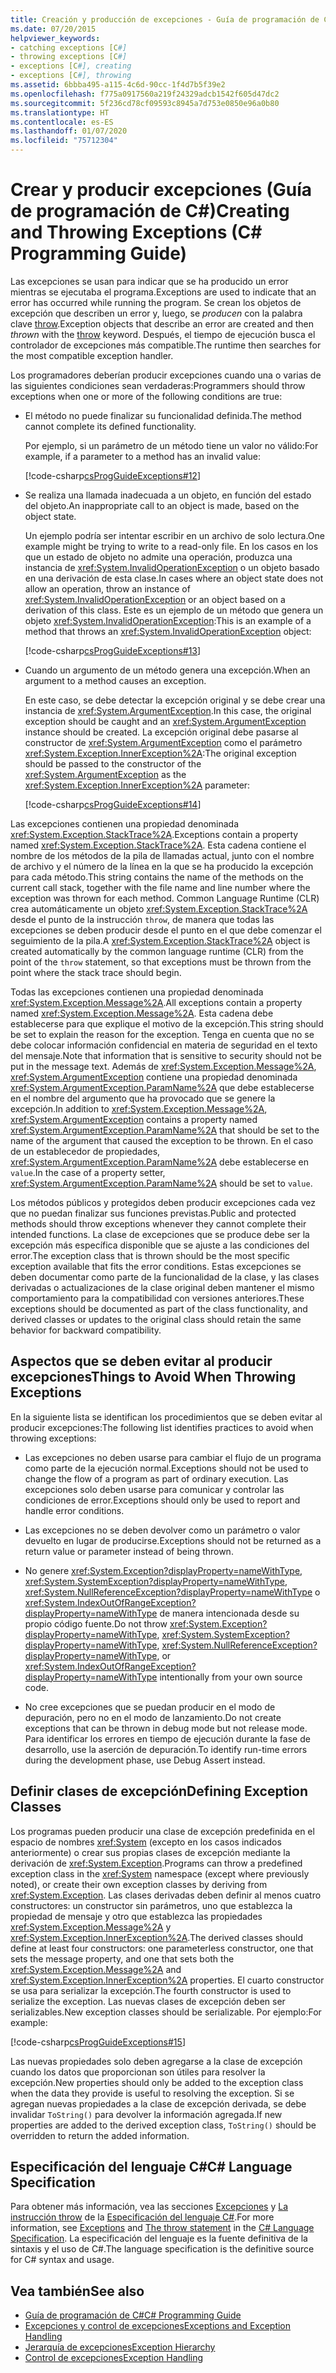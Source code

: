 ```yaml
---
title: Creación y producción de excepciones - Guía de programación de C#
ms.date: 07/20/2015
helpviewer_keywords:
- catching exceptions [C#]
- throwing exceptions [C#]
- exceptions [C#], creating
- exceptions [C#], throwing
ms.assetid: 6bbba495-a115-4c6d-90cc-1f4d7b5f39e2
ms.openlocfilehash: f775a0917560a219f24329adcb1542f605d47dc2
ms.sourcegitcommit: 5f236cd78cf09593c8945a7d753e0850e96a0b80
ms.translationtype: HT
ms.contentlocale: es-ES
ms.lasthandoff: 01/07/2020
ms.locfileid: "75712304"
---
```

# <a name="creating-and-throwing-exceptions-c-programming-guide"></a><span data-ttu-id="b4a7c-102">Crear y producir excepciones (Guía de programación de C#)</span><span class="sxs-lookup"><span data-stu-id="b4a7c-102">Creating and Throwing Exceptions (C# Programming Guide)</span></span>
<span data-ttu-id="b4a7c-103">Las excepciones se usan para indicar que se ha producido un error mientras se ejecutaba el programa.</span><span class="sxs-lookup"><span data-stu-id="b4a7c-103">Exceptions are used to indicate that an error has occurred while running the program.</span></span> <span data-ttu-id="b4a7c-104">Se crean los objetos de excepción que describen un error y, luego, se *producen* con la palabra clave [throw](../../language-reference/keywords/throw.md).</span><span class="sxs-lookup"><span data-stu-id="b4a7c-104">Exception objects that describe an error are created and then *thrown* with the [throw](../../language-reference/keywords/throw.md) keyword.</span></span> <span data-ttu-id="b4a7c-105">Después, el tiempo de ejecución busca el controlador de excepciones más compatible.</span><span class="sxs-lookup"><span data-stu-id="b4a7c-105">The runtime then searches for the most compatible exception handler.</span></span>  
  
 <span data-ttu-id="b4a7c-106">Los programadores deberían producir excepciones cuando una o varias de las siguientes condiciones sean verdaderas:</span><span class="sxs-lookup"><span data-stu-id="b4a7c-106">Programmers should throw exceptions when one or more of the following conditions are true:</span></span>  
  
- <span data-ttu-id="b4a7c-107">El método no puede finalizar su funcionalidad definida.</span><span class="sxs-lookup"><span data-stu-id="b4a7c-107">The method cannot complete its defined functionality.</span></span>  
  
     <span data-ttu-id="b4a7c-108">Por ejemplo, si un parámetro de un método tiene un valor no válido:</span><span class="sxs-lookup"><span data-stu-id="b4a7c-108">For example, if a parameter to a method has an invalid value:</span></span>  
  
     [!code-csharp[csProgGuideExceptions#12](~/samples/snippets/csharp/VS_Snippets_VBCSharp/csProgGuideExceptions/CS/Exceptions.cs#12)]  
  
- <span data-ttu-id="b4a7c-109">Se realiza una llamada inadecuada a un objeto, en función del estado del objeto.</span><span class="sxs-lookup"><span data-stu-id="b4a7c-109">An inappropriate call to an object is made, based on the object state.</span></span>  
  
     <span data-ttu-id="b4a7c-110">Un ejemplo podría ser intentar escribir en un archivo de solo lectura.</span><span class="sxs-lookup"><span data-stu-id="b4a7c-110">One example might be trying to write to a read-only file.</span></span> <span data-ttu-id="b4a7c-111">En los casos en los que un estado de objeto no admite una operación, produzca una instancia de <xref:System.InvalidOperationException> o un objeto basado en una derivación de esta clase.</span><span class="sxs-lookup"><span data-stu-id="b4a7c-111">In cases where an object state does not allow an operation, throw an instance of <xref:System.InvalidOperationException> or an object based on a derivation of this class.</span></span> <span data-ttu-id="b4a7c-112">Este es un ejemplo de un método que genera un objeto <xref:System.InvalidOperationException>:</span><span class="sxs-lookup"><span data-stu-id="b4a7c-112">This is an example of a method that throws an <xref:System.InvalidOperationException> object:</span></span>  
  
     [!code-csharp[csProgGuideExceptions#13](~/samples/snippets/csharp/VS_Snippets_VBCSharp/csProgGuideExceptions/CS/Exceptions.cs#13)]  
  
- <span data-ttu-id="b4a7c-113">Cuando un argumento de un método genera una excepción.</span><span class="sxs-lookup"><span data-stu-id="b4a7c-113">When an argument to a method causes an exception.</span></span>  
  
     <span data-ttu-id="b4a7c-114">En este caso, se debe detectar la excepción original y se debe crear una instancia de <xref:System.ArgumentException>.</span><span class="sxs-lookup"><span data-stu-id="b4a7c-114">In this case, the original exception should be caught and an <xref:System.ArgumentException> instance should be created.</span></span> <span data-ttu-id="b4a7c-115">La excepción original debe pasarse al constructor de <xref:System.ArgumentException> como el parámetro <xref:System.Exception.InnerException%2A>:</span><span class="sxs-lookup"><span data-stu-id="b4a7c-115">The original exception should be passed to the constructor of the <xref:System.ArgumentException> as the <xref:System.Exception.InnerException%2A> parameter:</span></span>  
  
     [!code-csharp[csProgGuideExceptions#14](~/samples/snippets/csharp/VS_Snippets_VBCSharp/csProgGuideExceptions/CS/Exceptions.cs#14)]  
  
 <span data-ttu-id="b4a7c-116">Las excepciones contienen una propiedad denominada <xref:System.Exception.StackTrace%2A>.</span><span class="sxs-lookup"><span data-stu-id="b4a7c-116">Exceptions contain a property named <xref:System.Exception.StackTrace%2A>.</span></span> <span data-ttu-id="b4a7c-117">Esta cadena contiene el nombre de los métodos de la pila de llamadas actual, junto con el nombre de archivo y el número de la línea en la que se ha producido la excepción para cada método.</span><span class="sxs-lookup"><span data-stu-id="b4a7c-117">This string contains the name of the methods on the current call stack, together with the file name and line number where the exception was thrown for each method.</span></span> <span data-ttu-id="b4a7c-118">Common Language Runtime (CLR) crea automáticamente un objeto <xref:System.Exception.StackTrace%2A> desde el punto de la instrucción `throw`, de manera que todas las excepciones se deben producir desde el punto en el que debe comenzar el seguimiento de la pila.</span><span class="sxs-lookup"><span data-stu-id="b4a7c-118">A <xref:System.Exception.StackTrace%2A> object is created automatically by the common language runtime (CLR) from the point of the `throw` statement, so that exceptions must be thrown from the point where the stack trace should begin.</span></span>  
  
 <span data-ttu-id="b4a7c-119">Todas las excepciones contienen una propiedad denominada <xref:System.Exception.Message%2A>.</span><span class="sxs-lookup"><span data-stu-id="b4a7c-119">All exceptions contain a property named <xref:System.Exception.Message%2A>.</span></span> <span data-ttu-id="b4a7c-120">Esta cadena debe establecerse para que explique el motivo de la excepción.</span><span class="sxs-lookup"><span data-stu-id="b4a7c-120">This string should be set to explain the reason for the exception.</span></span> <span data-ttu-id="b4a7c-121">Tenga en cuenta que no se debe colocar información confidencial en materia de seguridad en el texto del mensaje.</span><span class="sxs-lookup"><span data-stu-id="b4a7c-121">Note that information that is sensitive to security should not be put in the message text.</span></span> <span data-ttu-id="b4a7c-122">Además de <xref:System.Exception.Message%2A>, <xref:System.ArgumentException> contiene una propiedad denominada <xref:System.ArgumentException.ParamName%2A> que debe establecerse en el nombre del argumento que ha provocado que se genere la excepción.</span><span class="sxs-lookup"><span data-stu-id="b4a7c-122">In addition to <xref:System.Exception.Message%2A>, <xref:System.ArgumentException> contains a property named <xref:System.ArgumentException.ParamName%2A> that should be set to the name of the argument that caused the exception to be thrown.</span></span> <span data-ttu-id="b4a7c-123">En el caso de un establecedor de propiedades, <xref:System.ArgumentException.ParamName%2A> debe establecerse en `value`.</span><span class="sxs-lookup"><span data-stu-id="b4a7c-123">In the case of a property setter, <xref:System.ArgumentException.ParamName%2A> should be set to `value`.</span></span>  
  
 <span data-ttu-id="b4a7c-124">Los métodos públicos y protegidos deben producir excepciones cada vez que no puedan finalizar sus funciones previstas.</span><span class="sxs-lookup"><span data-stu-id="b4a7c-124">Public and protected methods should throw exceptions whenever they cannot complete their intended functions.</span></span> <span data-ttu-id="b4a7c-125">La clase de excepciones que se produce debe ser la excepción más específica disponible que se ajuste a las condiciones del error.</span><span class="sxs-lookup"><span data-stu-id="b4a7c-125">The exception class that is thrown should be the most specific exception available that fits the error conditions.</span></span> <span data-ttu-id="b4a7c-126">Estas excepciones se deben documentar como parte de la funcionalidad de la clase, y las clases derivadas o actualizaciones de la clase original deben mantener el mismo comportamiento para la compatibilidad con versiones anteriores.</span><span class="sxs-lookup"><span data-stu-id="b4a7c-126">These exceptions should be documented as part of the class functionality, and derived classes or updates to the original class should retain the same behavior for backward compatibility.</span></span>  
  
## <a name="things-to-avoid-when-throwing-exceptions"></a><span data-ttu-id="b4a7c-127">Aspectos que se deben evitar al producir excepciones</span><span class="sxs-lookup"><span data-stu-id="b4a7c-127">Things to Avoid When Throwing Exceptions</span></span>  
 <span data-ttu-id="b4a7c-128">En la siguiente lista se identifican los procedimientos que se deben evitar al producir excepciones:</span><span class="sxs-lookup"><span data-stu-id="b4a7c-128">The following list identifies practices to avoid when throwing exceptions:</span></span>  
  
- <span data-ttu-id="b4a7c-129">Las excepciones no deben usarse para cambiar el flujo de un programa como parte de la ejecución normal.</span><span class="sxs-lookup"><span data-stu-id="b4a7c-129">Exceptions should not be used to change the flow of a program as part of ordinary execution.</span></span> <span data-ttu-id="b4a7c-130">Las excepciones solo deben usarse para comunicar y controlar las condiciones de error.</span><span class="sxs-lookup"><span data-stu-id="b4a7c-130">Exceptions should only be used to report and handle error conditions.</span></span>  
  
- <span data-ttu-id="b4a7c-131">Las excepciones no se deben devolver como un parámetro o valor devuelto en lugar de producirse.</span><span class="sxs-lookup"><span data-stu-id="b4a7c-131">Exceptions should not be returned as a return value or parameter instead of being thrown.</span></span>  
  
- <span data-ttu-id="b4a7c-132">No genere <xref:System.Exception?displayProperty=nameWithType>, <xref:System.SystemException?displayProperty=nameWithType>, <xref:System.NullReferenceException?displayProperty=nameWithType> o <xref:System.IndexOutOfRangeException?displayProperty=nameWithType> de manera intencionada desde su propio código fuente.</span><span class="sxs-lookup"><span data-stu-id="b4a7c-132">Do not throw <xref:System.Exception?displayProperty=nameWithType>, <xref:System.SystemException?displayProperty=nameWithType>, <xref:System.NullReferenceException?displayProperty=nameWithType>, or <xref:System.IndexOutOfRangeException?displayProperty=nameWithType> intentionally from your own source code.</span></span>  
  
- <span data-ttu-id="b4a7c-133">No cree excepciones que se puedan producir en el modo de depuración, pero no en el modo de lanzamiento.</span><span class="sxs-lookup"><span data-stu-id="b4a7c-133">Do not create exceptions that can be thrown in debug mode but not release mode.</span></span> <span data-ttu-id="b4a7c-134">Para identificar los errores en tiempo de ejecución durante la fase de desarrollo, use la aserción de depuración.</span><span class="sxs-lookup"><span data-stu-id="b4a7c-134">To identify run-time errors during the development phase, use Debug Assert instead.</span></span>  
  
## <a name="defining-exception-classes"></a><span data-ttu-id="b4a7c-135">Definir clases de excepción</span><span class="sxs-lookup"><span data-stu-id="b4a7c-135">Defining Exception Classes</span></span>  
 <span data-ttu-id="b4a7c-136">Los programas pueden producir una clase de excepción predefinida en el espacio de nombres <xref:System> (excepto en los casos indicados anteriormente) o crear sus propias clases de excepción mediante la derivación de <xref:System.Exception>.</span><span class="sxs-lookup"><span data-stu-id="b4a7c-136">Programs can throw a predefined exception class in the <xref:System> namespace (except where previously noted), or create their own exception classes by deriving from <xref:System.Exception>.</span></span> <span data-ttu-id="b4a7c-137">Las clases derivadas deben definir al menos cuatro constructores: un constructor sin parámetros, uno que establezca la propiedad de mensaje y otro que establezca las propiedades <xref:System.Exception.Message%2A> y <xref:System.Exception.InnerException%2A>.</span><span class="sxs-lookup"><span data-stu-id="b4a7c-137">The derived classes should define at least four constructors: one parameterless constructor, one that sets the message property, and one that sets both the <xref:System.Exception.Message%2A> and <xref:System.Exception.InnerException%2A> properties.</span></span> <span data-ttu-id="b4a7c-138">El cuarto constructor se usa para serializar la excepción.</span><span class="sxs-lookup"><span data-stu-id="b4a7c-138">The fourth constructor is used to serialize the exception.</span></span> <span data-ttu-id="b4a7c-139">Las nuevas clases de excepción deben ser serializables.</span><span class="sxs-lookup"><span data-stu-id="b4a7c-139">New exception classes should be serializable.</span></span> <span data-ttu-id="b4a7c-140">Por ejemplo:</span><span class="sxs-lookup"><span data-stu-id="b4a7c-140">For example:</span></span>  
  
 [!code-csharp[csProgGuideExceptions#15](~/samples/snippets/csharp/VS_Snippets_VBCSharp/csProgGuideExceptions/CS/Exceptions.cs#15)]  
  
 <span data-ttu-id="b4a7c-141">Las nuevas propiedades solo deben agregarse a la clase de excepción cuando los datos que proporcionan son útiles para resolver la excepción.</span><span class="sxs-lookup"><span data-stu-id="b4a7c-141">New properties should only be added to the exception class when the data they provide is useful to resolving the exception.</span></span> <span data-ttu-id="b4a7c-142">Si se agregan nuevas propiedades a la clase de excepción derivada, se debe invalidar `ToString()` para devolver la información agregada.</span><span class="sxs-lookup"><span data-stu-id="b4a7c-142">If new properties are added to the derived exception class, `ToString()` should be overridden to return the added information.</span></span>  
  
## <a name="c-language-specification"></a><span data-ttu-id="b4a7c-143">Especificación del lenguaje C#</span><span class="sxs-lookup"><span data-stu-id="b4a7c-143">C# Language Specification</span></span>  

<span data-ttu-id="b4a7c-144">Para obtener más información, vea las secciones [Excepciones](~/_csharplang/spec/exceptions.md) y [La instrucción throw](~/_csharplang/spec/statements.md#the-throw-statement) de la [Especificación del lenguaje C#](/dotnet/csharp/language-reference/language-specification/introduction).</span><span class="sxs-lookup"><span data-stu-id="b4a7c-144">For more information, see [Exceptions](~/_csharplang/spec/exceptions.md) and [The throw statement](~/_csharplang/spec/statements.md#the-throw-statement) in the [C# Language Specification](/dotnet/csharp/language-reference/language-specification/introduction).</span></span> <span data-ttu-id="b4a7c-145">La especificación del lenguaje es la fuente definitiva de la sintaxis y el uso de C#.</span><span class="sxs-lookup"><span data-stu-id="b4a7c-145">The language specification is the definitive source for C# syntax and usage.</span></span>
  
## <a name="see-also"></a><span data-ttu-id="b4a7c-146">Vea también</span><span class="sxs-lookup"><span data-stu-id="b4a7c-146">See also</span></span>

- [<span data-ttu-id="b4a7c-147">Guía de programación de C#</span><span class="sxs-lookup"><span data-stu-id="b4a7c-147">C# Programming Guide</span></span>](../index.md)
- [<span data-ttu-id="b4a7c-148">Excepciones y control de excepciones</span><span class="sxs-lookup"><span data-stu-id="b4a7c-148">Exceptions and Exception Handling</span></span>](./index.md)
- [<span data-ttu-id="b4a7c-149">Jerarquía de excepciones</span><span class="sxs-lookup"><span data-stu-id="b4a7c-149">Exception Hierarchy</span></span>](../../../standard/exceptions/index.md)
- [<span data-ttu-id="b4a7c-150">Control de excepciones</span><span class="sxs-lookup"><span data-stu-id="b4a7c-150">Exception Handling</span></span>](./exception-handling.md)
